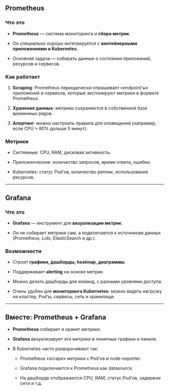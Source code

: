 ## Prometheus

### Что это

- **Prometheus** — система мониторинга и **сбора метрик**.
    
- Он специально хорошо интегрируется с **контейнерными приложениями и Kubernetes**.
    
- Основная задача — собирать данные о состоянии приложений, ресурсов и сервисов.

### Как работает

1. **Scraping**: Prometheus периодически опрашивает «endpoint’ы» приложений и сервисов, которые экспонируют метрики в формате Prometheus.
    
2. **Хранение данных**: метрики сохраняются в собственной базе временных рядов.
    
3. **Алертинг**: можно настроить правила для оповещений (например, если CPU > 80% дольше 5 минут).

### Метрики

- Системные: CPU, RAM, дисковая активность.
    
- Приложенческие: количество запросов, время ответа, ошибки.
    
- Kubernetes: статус Pod’ов, количество реплик, использование ресурсов.

---

## Grafana

### Что это

- **Grafana** — инструмент для **визуализации метрик**.
    
- Он не собирает метрики сам, а подключается к источникам данных (Prometheus, Loki, ElasticSearch и др.).

### Возможности

- Строит **графики, дашборды, heatmap, диаграммы**.
    
- Поддерживает **alerting** на основе метрик.
    
- Можно делать дашборды для команд, с разными уровнями доступа.
    
- Очень удобен для **мониторинга Kubernetes**: можно видеть нагрузку на кластер, Pod’ы, сервисы, сеть и хранилище.

---

## Вместе: Prometheus + Grafana

- **Prometheus** собирает и хранит метрики.
    
- **Grafana** визуализирует эти метрики в понятные графики и панели.
    
- В Kubernetes часто разворачивают так:
    
    - Prometheus «scrape» метрики с Pod’ов и node-exporter.
        
    - Grafana подключается к Prometheus как datasource.
        
    - На дашборде отображаются CPU, RAM, статус Pod’ов, задержки сети и т.д.